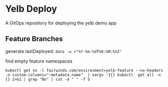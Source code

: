 # Yelb Deploy

A GitOps repository for deploying the yelb demo app

## Feature Branches

generate lastDeployed: `date -u +"%Y-%m-%dT%H:%M:%SZ"`

find empty feature namespaces

```
kubectl get ns -l fairwinds.com/environment=yelb-feature --no-headers -o custom-columns=":metadata.name"  | xargs -I{} kubectl  get all -n {} 2>&1 | grep "No" | cut -d " " -f 5
```
